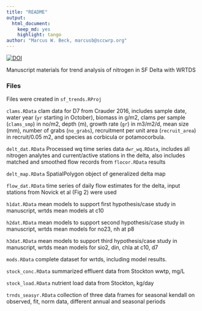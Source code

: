 ```yaml
---
title: "README"
output: 
  html_document:
    keep_md: yes
    highlight: tango
author: "Marcus W. Beck, marcusb@sccwrp.org"
---
```


[![DOI](https://zenodo.org/badge/59666523.svg)](https://zenodo.org/badge/latestdoi/59666523)

Manuscript materials for trend analysis of nitrogen in SF Delta with WRTDS

### Files

Files were created in `sf_trends.RProj`

`clams.RData` clam data for D7 from Crauder 2016, includes sample date, water year (`yr` starting in October), biomass in g/m2, clams per sample (`clams_smp`) in no/m2, depth (m), growth rate (`gr`) in m3/m2/d, mean size (mm), number of grabs (`no_grabs`), recruitment per unit area (`recruit_area`) in recruit/0.05 m2, and species as corbicula or potamocorbula.

`delt_dat.RData` Processed wq time series data `dwr_wq.RData`, includes all nitrogen analytes and current/active stations in the delta, also includes matched and smoothed flow records from `flocor.RData` results

`delt_map.RData` SpatialPolygon object of generalized delta map

`flow_dat.RData` time series of daily flow estimates for the delta, input stations from Novick et al (Fig 2) were used

`h1dat.RData` mean models to support first hypothesis/case study in manuscript, wrtds mean models at c10 

`h2dat.RData` mean models to support second hypothesis/case study in manuscript, wrtds mean models for no23, nh at p8

`h3dat.RData` mean models to support third hypothesis/case study in manuscript, wrtds mean models for sio2, din, chla at c10, d7

`mods.RData` complete dataset for wrtds, including model results.

`stock_conc.RData` summarized effluent data from Stockton wwtp, mg/L

`stock_load.RData` nutrient load data from Stockton, kg/day

`trnds_seasyr.RData` collection of three data frames for seasonal kendall on observed, fit, norm data, different annual and seasonal periods
